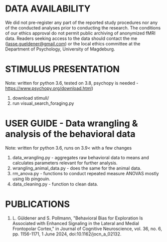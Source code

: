 #  DATA AVAILABILITY     
We did not pre-register any part of the reported study procedures nor any of the conducted analyses prior to conducting the research. 
The conditions of our ethics approval do not permit public archiving of anonymized fMRI data. 
Readers seeking access to the data should contact the me (lasse.gueldener@gmail.com) 
or the local ethics committee at the Department of Psychology, University of Magdeburg.


#  STIMULUS PRESENTATION
Note: written for python 3.6, tested on 3.8, psychopy is needed - https://www.psychopy.org/download.html)

  1) download stimuli/
  2) run visual_search_foraging.py 


#  USER GUIDE - Data wrangling & analysis of the behavioral data  ##### 
Note: written for python 3.6, runs on 3.9< with a few changes 

  1) data_wrangling.py                - aggregates raw behavioral data to means and calculates parameters relevant for further analysis.
  2) wrangling_animal_data.py         - does the same for the animal data.
  3) rm_anova.py                      - functions to conduct repeated measure ANOVAS mostly using lib pingouin.   
  4) data_cleaning.py                 - function to clean data. 



#  PUBLICATIONS   #####

  1) L. Güldener and S. Pollmann, "Behavioral Bias for Exploration Is Associated with Enhanced Signaling in the Lateral and Medial Frontopolar Cortex,"
     in Journal of Cognitive Neuroscience, vol. 36, no. 6, pp. 1156-1171, 1 June 2024, doi:10.1162/jocn_a_02132.



  
